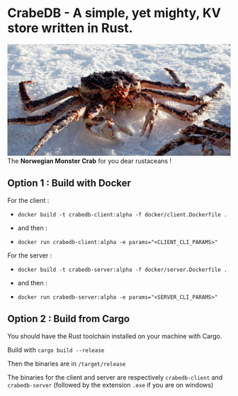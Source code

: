 # CrabeDB - A simple, yet mighty, KV store written in Rust.

![Crab](doc/crab.jpeg)
The **Norwegian Monster Crab** for you dear rustaceans !

## Option 1 : Build with Docker

For the client :

* `docker build -t crabedb-client:alpha -f docker/client.Dockerfile .`

* and then :

* `docker run crabedb-client:alpha -e params="<CLIENT_CLI_PARAMS>"`


For the server :

* `docker build -t crabedb-server:alpha -f docker/server.Dockerfile .`

* and then :

* `docker run crabedb-server:alpha -e params="<SERVER_CLI_PARAMS>"`

## Option 2 : Build from Cargo

You should have the Rust toolchain installed on your machine with Cargo.

Build with `cargo build --release`

Then the binaries are in `/target/release`

The binaries for the client and server are respectively `crabedb-client` and `crabedb-server` (followed by the extension `.exe` if you are on windows)
